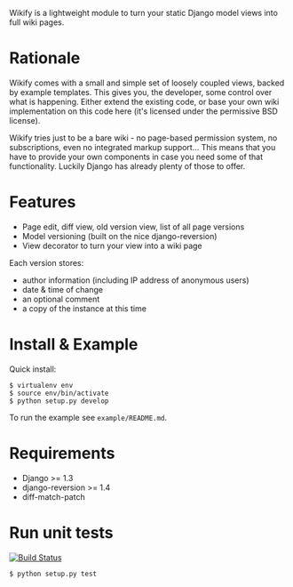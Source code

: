 Wikify is a lightweight module to turn your static Django model views into
full wiki pages.

Rationale
=========
Wikify comes with a small and simple set of loosely coupled views, backed by
example templates. This gives you, the developer, some control over
what is happening. Either extend the existing code, or base your own wiki
implementation on this code here (it's licensed under the permissive BSD
license).

Wikify tries just to be a bare wiki - no page-based permission system, no
subscriptions, even no integrated markup support... This means that you have to
provide your own components in case you need some of that functionality.
Luckily Django has already plenty of those to offer.

Features
========

- Page edit, diff view, old version view, list of all page versions
- Model versioning (built on the nice django-reversion)
- View decorator to turn your view into a wiki page

Each version stores:

- author information (including IP address of anonymous users)
- date & time of change
- an optional comment
- a copy of the instance at this time

Install & Example
=================

Quick install:

    $ virtualenv env
    $ source env/bin/activate
    $ python setup.py develop

To run the example see `example/README.md`.

Requirements
============

- Django >= 1.3
- django-reversion >= 1.4
- diff-match-patch

Run unit tests
==============
[![Build Status](https://secure.travis-ci.org/cburgmer/django-wikify.png)](https://travis-ci.org/cburgmer/django-wikify)

    $ python setup.py test
